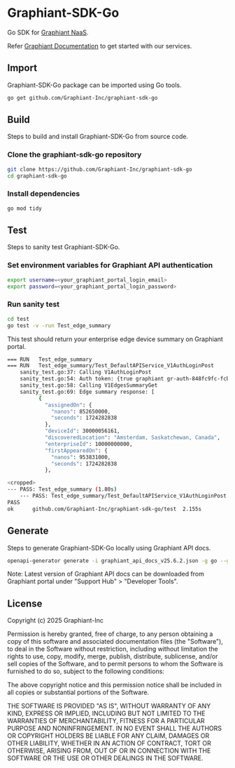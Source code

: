 # Graphiant-SDK-Go
Go SDK for [Graphiant NaaS](https://www.graphiant.com).

Refer [Graphiant Documentation](https://docs.graphiant.com/) to get started with our services.

## Import

Graphiant-SDK-Go package can be imported using Go tools. 

```sh
go get github.com/Graphiant-Inc/graphiant-sdk-go
```

## Build

Steps to build and install Graphiant-SDK-Go from source code.

### Clone the graphiant-sdk-go repository

```sh
git clone https://github.com/Graphiant-Inc/graphiant-sdk-go
cd graphiant-sdk-go
```

### Install dependencies
```sh
go mod tidy
```

## Test

Steps to sanity test Graphiant-SDK-Go.

### Set environment variables for Graphiant API authentication
```sh
export username=<your_graphiant_portal_login_email>
export password=<your_graphiant_portal_login_password>
```

### Run sanity test
```sh
cd test
go test -v -run Test_edge_summary
```

This test should return your enterprise edge device summary on Graphiant portal.

```sh
=== RUN   Test_edge_summary
=== RUN   Test_edge_summary/Test_DefaultAPIService_V1AuthLoginPost
    sanity_test.go:37: Calling V1AuthLoginPost
    sanity_test.go:54: Auth token: {true graphiant gr-auth-848fc9fc-fcbc-417c-8292-c5629de06b0c-55b8a92b-7786-4c9c-9b96-f64aa8e7788f}
    sanity_test.go:58: Calling V1EdgesSummaryGet
    sanity_test.go:69: Edge summary response: [
          {
            "assignedOn": {
              "nanos": 852650000,
              "seconds": 1724282838
            },
            "deviceId": 30000056161,
            "discoveredLocation": "Amsterdam, Saskatchewan, Canada",
            "enterpriseId": 10000000000,
            "firstAppearedOn": {
              "nanos": 953831000,
              "seconds": 1724282838
            },

<cropped>
--- PASS: Test_edge_summary (1.80s)
    --- PASS: Test_edge_summary/Test_DefaultAPIService_V1AuthLoginPost (1.80s)
PASS
ok      github.com/Graphiant-Inc/graphiant-sdk-go/test  2.155s

```

## Generate

Steps to generate Graphiant-SDK-Go locally using Graphiant API docs. 

```sh
openapi-generator generate -i graphiant_api_docs_v25.6.2.json -g go --git-user-id Graphiant-Inc --git-repo-id graphiant-sdk-go --package-name graphiant_sdk
```

Note: Latest version of Graphiant API docs can be downloaded from Graphiant portal under "Support Hub" > "Developer Tools".

## License

Copyright (c) 2025 Graphiant-Inc

Permission is hereby granted, free of charge, to any person obtaining a copy
of this software and associated documentation files (the "Software"), to deal
in the Software without restriction, including without limitation the rights
to use, copy, modify, merge, publish, distribute, sublicense, and/or sell
copies of the Software, and to permit persons to whom the Software is
furnished to do so, subject to the following conditions:

The above copyright notice and this permission notice shall be included in all
copies or substantial portions of the Software.

THE SOFTWARE IS PROVIDED "AS IS", WITHOUT WARRANTY OF ANY KIND, EXPRESS OR
IMPLIED, INCLUDING BUT NOT LIMITED TO THE WARRANTIES OF MERCHANTABILITY,
FITNESS FOR A PARTICULAR PURPOSE AND NONINFRINGEMENT. IN NO EVENT SHALL THE
AUTHORS OR COPYRIGHT HOLDERS BE LIABLE FOR ANY CLAIM, DAMAGES OR OTHER
LIABILITY, WHETHER IN AN ACTION OF CONTRACT, TORT OR OTHERWISE, ARISING FROM,
OUT OF OR IN CONNECTION WITH THE SOFTWARE OR THE USE OR OTHER DEALINGS IN THE
SOFTWARE.
